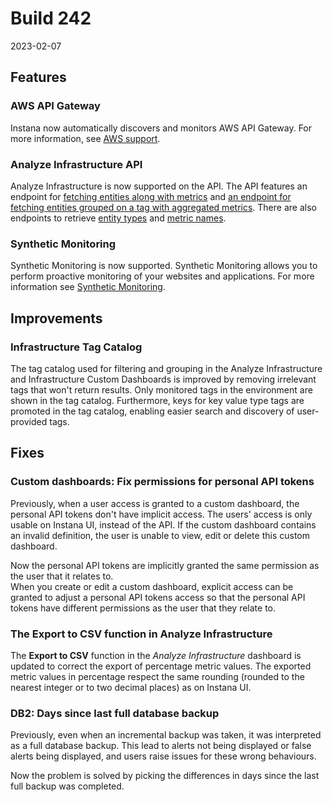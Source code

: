 # Build 242

2023-02-07

## Features

### AWS API Gateway

Instana now automatically discovers and monitors AWS API Gateway. For more information, see [AWS support](https://www.ibm.com/docs/en/instana-observability/current?topic=agents-monitoring-amazon-web-services-aws).

### Analyze Infrastructure API

Analyze Infrastructure is now supported on the API.
The API features an endpoint for [fetching entities along with metrics](https://instana.github.io/openapi/#operation/getEntities) and [an endpoint for fetching entities grouped on a tag with aggregated metrics](https://instana.github.io/openapi/#operation/getEntityGroups).
There are also endpoints to retrieve [entity types](https://instana.github.io/openapi/#operation/getAvailablePlugins) and [metric names](https://instana.github.io/openapi/#operation/getAvailableMetrics).

### Synthetic Monitoring
Synthetic Monitoring is now supported.
Synthetic Monitoring allows you to perform proactive monitoring of your websites and applications.  For more information see [Synthetic Monitoring](https://www.ibm.com/docs/en/instana-observability/current?topic=synthetic-monitoring-open-beta).

## Improvements

### Infrastructure Tag Catalog

The tag catalog used for filtering and grouping in the Analyze Infrastructure and Infrastructure Custom Dashboards is improved by removing irrelevant tags that won't return results. Only monitored tags in the environment are shown in the tag catalog. Furthermore, keys for key value type tags are promoted in the tag catalog, enabling easier search and discovery of user-provided tags.

## Fixes

### Custom dashboards: Fix permissions for personal API tokens

Previously, when a user access is granted to a custom dashboard, the personal API tokens don't have implicit access.
The users' access is only usable on Instana UI, instead of the API.
If the custom dashboard contains an invalid definition, the user is unable to view, edit or delete this custom dashboard.

Now the personal API tokens are implicitly granted the same permission as the user that it relates to.  
When you create or edit a custom dashboard, explicit access can be granted to adjust a personal API tokens access so that the personal API tokens have different permissions as the user that they relate to.

### The Export to CSV function in Analyze Infrastructure

The **Export to CSV** function in the _Analyze Infrastructure_ dashboard is updated to correct the export of percentage metric values. The exported metric values in percentage respect the same rounding (rounded to the nearest integer or to two decimal places) as on Instana UI.

###  DB2: Days since last full database backup

Previously, even when an incremental backup was taken, it was interpreted as a full database backup.
This lead to alerts not being displayed or false alerts being displayed, and users raise issues for these wrong behaviours.

Now the problem is solved by picking the differences in days since the last full backup was completed.